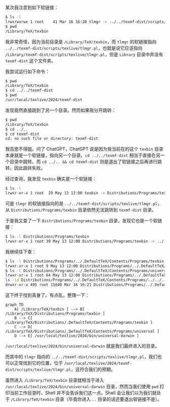 某次我注意到如下软链接：

```sh
$ ls -l
lrwxrwxrwx 1 root    41 Mar 16 16:20 tlmgr -> ../../texmf-dist/scripts/texlive/tlmgr.pl
$ pwd
/Library/TeX/texbin
```

我非常奇怪，因为当前目录是 `/Library/TeX/texbin`，而 `tlmgr` 的软链接指向 `../../texmf-dist/scripts/texlive/tlmgr.pl`，也就是说它应该指向 `/Library/texmf-dist/scripts/texlive/tlmgr.pl`，但是 `Library` 目录中并没有 `texmf-dist` 这个文件夹。

我尝试运行如下命令：

```sh
$ pwd
/Library/TeX/texbin
$ cd ../../texmf-dist
$ pwd
/usr/local/texlive/2024/texmf-dist
```

发现竟然直接跳到了另一个目录。然而如果我分开跳转：

```sh
$ pwd
/Library/TeX/texbin
$ cd ../..
$ cd texmf-dist
cd: no such file or directory: texmf-dist
```

我百思不得姐。问了 ChatGPT，ChatGPT 说是因为我当前在的这个 `texbin` 目录本身就是一个软链接，指向另一个目录。`cd ../../texmf-dist` 相当于直接在另一个目录中跳转。而 `cd ../.. && cd texmf-dist` 则是退出了软链接之后再进行跳转，因此跳转失败。

经过查询，我发现 `texbin` 确实是一个软链接：

```sh
$ ls -l
lrwxr-xr-x 1 root  29 May 13 12:00 texbin -> Distributions/Programs/texbin
```

可是 `tlmgr` 的软链接指向的是 `../../texmf-dist/scripts/texlive/tlmgr.pl`，从 `Distributions/Programs/texbin` 目录依然无法跳转到 `texmf-dist` 目录。

于是我又查了一下 `Distributions/Programs/texbin` 目录，发现它也是一个软链接：

```sh
$ ls -l Distributions/Programs/texbin
lrwxr-xr-x 1 root 39 May 13 12:00 Distributions/Programs/texbin -> ../.DefaultTeX/Contents/Programs/texbin
```

我继续往下查：

```sh
$ ls -l Distributions/Programs/../.DefaultTeX/Contents/Programs/texbin
lrwxr-xr-x 1 root 9 May 13 12:00 Distributions/Programs/../.DefaultTeX/Contents/Programs/texbin -> universal
$ ls -l Distributions/Programs/../.DefaultTeX/Contents/Programs/universal
lrwxr-xr-x 1 root 64 May 13 12:00 Distributions/Programs/../.DefaultTeX/Contents/Programs/universal -> ../../../../../../../usr/local/texlive/2024/bin/universal-darwin
ls -ld Distributions/Programs/../.DefaultTeX/Contents/Programs/../../../../../../../usr/local/texlive/2024/bin/universal-darwin
drwxr-xr-x 495 root 15840 Mar 16 16:21 Distributions/Programs/../.DefaultTeX/Contents/Programs/../../../../../../../usr/local/texlive/2024/bin/universal-darwin
```

这下终于找到真身了。有点乱，整理一下：

```mermaid
graph TD
    A[ /Library/TeX/texbin ] --> B[ /Library/TeX/Distributions/Programs/texbin ]
    B --> C[ /Library/TeX/Distributions/.DefaultTeX/Contents/Programs/texbin ]
    C --> D[ /Library/TeX/Distributions/.DefaultTeX/Contents/Programs/universal ]
    D --> E[ /usr/local/texlive/2024/bin/universal-darwin ]
```

`/usr/local/texlive/2024/bin/universal-darwin` 就是我们最终进入的目录。

而其中的 `tlmgr` 指向的 `../../texmf-dist/scripts/texlive/tlmgr.pl`，我们也可以正常找到它的位置，位于 `/usr/local/texlive/2024/texmf-dist/scripts/texlive/tlmgr.pl`，这符合我们的预期。

虽然进入 `/Library/TeX/texbin` 目录就相当于进入 `/usr/local/texlive/2024/bin/universal-darwin` 目录，然而当我们使用 `pwd` 打印当前工作目录时，Shell 并不会告诉我们这一点。Shell 会让我们以为我们就处于 `/Library/TeX/texbin` 目录（毕竟你进入 `..` 目录的话还要退出软链接不是）。